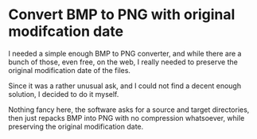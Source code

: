# Convert BMP to PNG with original modifcation date

I needed a simple enough BMP to PNG converter, and while there are a bunch of those, even free, on the web, I really needed to preserve the original modification date of the files.

Since it was a rather unusual ask, and I could not find a decent enough solution, I decided to do it myself.

Nothing fancy here, the software asks for a source and target directories, then just repacks BMP into PNG with no compression whatsoever, while preserving the original modification date.